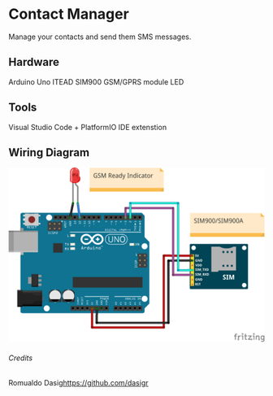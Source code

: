 Contact Manager
===============

Manage your contacts and send them SMS messages.

## Hardware

Arduino Uno
ITEAD SIM900 GSM/GPRS module
LED

## Tools

Visual Studio Code + PlatformIO IDE extenstion

## Wiring Diagram

![SIM900 Wiring Diagram](https://github.com/ElexParts/ContactManager/blob/master/img/sim900-wiring-diagram.png)

###### Credits

Romualdo Dasig<https://github.com/dasigr>